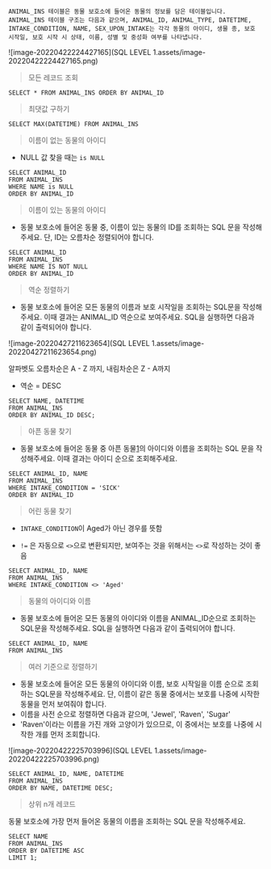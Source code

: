 ``` 
ANIMAL_INS 테이블은 동물 보호소에 들어온 동물의 정보를 담은 테이블입니다. ANIMAL_INS 테이블 구조는 다음과 같으며, ANIMAL_ID, ANIMAL_TYPE, DATETIME, INTAKE_CONDITION, NAME, SEX_UPON_INTAKE는 각각 동물의 아이디, 생물 종, 보호 시작일, 보호 시작 시 상태, 이름, 성별 및 중성화 여부를 나타냅니다.
```

![image-20220422224427165](SQL LEVEL 1.assets/image-20220422224427165.png)

>  모든 레코드 조회

``` mysql
SELECT * FROM ANIMAL_INS ORDER BY ANIMAL_ID
```



>  최댓값 구하기

``` mysql
SELECT MAX(DATETIME) FROM ANIMAL_INS 
```



> 이름이 없는 동물의 아이디

* NULL 값 찾을 때는 `is NULL`

``` mysql
SELECT ANIMAL_ID 
FROM ANIMAL_INS 
WHERE NAME is NULL
ORDER BY ANIMAL_ID
```



> 이름이 있는 동물의 아이디

* 동물 보호소에 들어온 동물 중, 이름이 있는 동물의 ID를 조회하는 SQL 문을 작성해주세요. 단, ID는 오름차순 정렬되어야 합니다.

``` mysql
SELECT ANIMAL_ID
FROM ANIMAL_INS
WHERE NAME IS NOT NULL
ORDER BY ANIMAL_ID
```



> 역순 정렬하기

* 동물 보호소에 들어온 모든 동물의 이름과 보호 시작일을 조회하는 SQL문을 작성해주세요. 이때 결과는 ANIMAL_ID 역순으로 보여주세요. SQL을 실행하면 다음과 같이 출력되어야 합니다.

![image-20220427211623654](SQL LEVEL 1.assets/image-20220427211623654.png)

알파벳도 오름차순은 A - Z 까지, 내림차순은 Z - A까지

* 역순 = DESC

``` mysql
SELECT NAME, DATETIME 
FROM ANIMAL_INS
ORDER BY ANIMAL_ID DESC;
```



> 아픈 동물 찾기

* 동물 보호소에 들어온 동물 중 아픈 동물[1](https://programmers.co.kr/learn/courses/30/lessons/59036#fn1)의 아이디와 이름을 조회하는 SQL 문을 작성해주세요. 이때 결과는 아이디 순으로 조회해주세요.

``` mysql
SELECT ANIMAL_ID, NAME
FROM ANIMAL_INS
WHERE INTAKE_CONDITION = 'SICK'
ORDER BY ANIMAL_ID
```



> 어린 동물 찾기

* `INTAKE_CONDITION`이 Aged가 아닌 경우를 뜻함

* `!=` 은 자동으로 `<>`으로 변환되지만, 보여주는 것을 위해서는 `<>`로 작성하는 것이 좋음 

``` mysql
SELECT ANIMAL_ID, NAME
FROM ANIMAL_INS
WHERE INTAKE_CONDITION <> 'Aged'
```



> 동물의 아이디와 이름

* 동물 보호소에 들어온 모든 동물의 아이디와 이름을 ANIMAL_ID순으로 조회하는 SQL문을 작성해주세요. SQL을 실행하면 다음과 같이 출력되어야 합니다.

``` mysql
SELECT ANIMAL_ID, NAME
FROM ANIMAL_INS
```



> 여러 기준으로 정렬하기

* 동물 보호소에 들어온 모든 동물의 아이디와 이름, 보호 시작일을 이름 순으로 조회하는 SQL문을 작성해주세요. 단, 이름이 같은 동물 중에서는 보호를 나중에 시작한 동물을 먼저 보여줘야 합니다.
* 이름을 사전 순으로 정렬하면 다음과 같으며, 'Jewel', 'Raven', 'Sugar'
* 'Raven'이라는 이름을 가진 개와 고양이가 있으므로, 이 중에서는 보호를 나중에 시작한 개를 먼저 조회합니다.

![image-20220422225703996](SQL LEVEL 1.assets/image-20220422225703996.png)

``` mysql
SELECT ANIMAL_ID, NAME, DATETIME
FROM ANIMAL_INS
ORDER BY NAME, DATETIME DESC;
```



> 상위 n개 레코드

동물 보호소에 가장 먼저 들어온 동물의 이름을 조회하는 SQL 문을 작성해주세요.

``` mysql
SELECT NAME
FROM ANIMAL_INS
ORDER BY DATETIME ASC
LIMIT 1;
```



